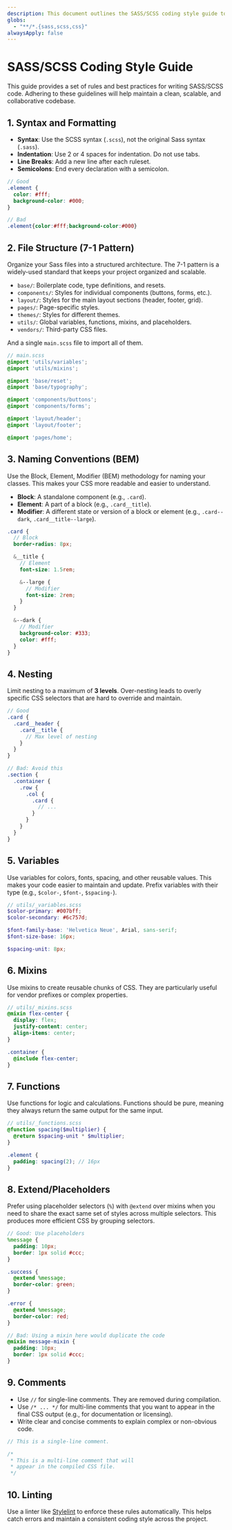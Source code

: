 ```yaml
---
description: This document outlines the SASS/SCSS coding style guide to be followed by AI agents. It ensures consistency, readability, and maintainability of the codebase.
globs:
  - "**/*.{sass,scss,css}"
alwaysApply: false
---
```


# SASS/SCSS Coding Style Guide

This guide provides a set of rules and best practices for writing SASS/SCSS code. Adhering to these guidelines will help maintain a clean, scalable, and collaborative codebase.

## 1. Syntax and Formatting

- **Syntax**: Use the SCSS syntax (`.scss`), not the original Sass syntax (`.sass`).
- **Indentation**: Use 2 or 4 spaces for indentation. Do not use tabs.
- **Line Breaks**: Add a new line after each ruleset.
- **Semicolons**: End every declaration with a semicolon.

```scss
// Good
.element {
  color: #fff;
  background-color: #000;
}

// Bad
.element{color:#fff;background-color:#000}
```

## 2. File Structure (7-1 Pattern)

Organize your Sass files into a structured architecture. The 7-1 pattern is a widely-used standard that keeps your project organized and scalable.

- `base/`: Boilerplate code, type definitions, and resets.
- `components/`: Styles for individual components (buttons, forms, etc.).
- `layout/`: Styles for the main layout sections (header, footer, grid).
- `pages/`: Page-specific styles.
- `themes/`: Styles for different themes.
- `utils/`: Global variables, functions, mixins, and placeholders.
- `vendors/`: Third-party CSS files.

And a single `main.scss` file to import all of them.

```scss
// main.scss
@import 'utils/variables';
@import 'utils/mixins';

@import 'base/reset';
@import 'base/typography';

@import 'components/buttons';
@import 'components/forms';

@import 'layout/header';
@import 'layout/footer';

@import 'pages/home';
```

## 3. Naming Conventions (BEM)

Use the Block, Element, Modifier (BEM) methodology for naming your classes. This makes your CSS more readable and easier to understand.

- **Block**: A standalone component (e.g., `.card`).
- **Element**: A part of a block (e.g., `.card__title`).
- **Modifier**: A different state or version of a block or element (e.g., `.card--dark`, `.card__title--large`).

```scss
.card {
  // Block
  border-radius: 8px;

  &__title {
    // Element
    font-size: 1.5rem;

    &--large {
      // Modifier
      font-size: 2rem;
    }
  }

  &--dark {
    // Modifier
    background-color: #333;
    color: #fff;
  }
}
```

## 4. Nesting

Limit nesting to a maximum of **3 levels**. Over-nesting leads to overly specific CSS selectors that are hard to override and maintain.

```scss
// Good
.card {
  .card__header {
    .card__title {
      // Max level of nesting
    }
  }
}

// Bad: Avoid this
.section {
  .container {
    .row {
      .col {
        .card {
          // ...
        }
      }
    }
  }
}
```

## 5. Variables

Use variables for colors, fonts, spacing, and other reusable values. This makes your code easier to maintain and update. Prefix variables with their type (e.g., `$color-`, `$font-`, `$spacing-`).

```scss
// utils/_variables.scss
$color-primary: #007bff;
$color-secondary: #6c757d;

$font-family-base: 'Helvetica Neue', Arial, sans-serif;
$font-size-base: 16px;

$spacing-unit: 8px;
```

## 6. Mixins

Use mixins to create reusable chunks of CSS. They are particularly useful for vendor prefixes or complex properties.

```scss
// utils/_mixins.scss
@mixin flex-center {
  display: flex;
  justify-content: center;
  align-items: center;
}

.container {
  @include flex-center;
}
```

## 7. Functions

Use functions for logic and calculations. Functions should be pure, meaning they always return the same output for the same input.

```scss
// utils/_functions.scss
@function spacing($multiplier) {
  @return $spacing-unit * $multiplier;
}

.element {
  padding: spacing(2); // 16px
}
```

## 8. Extend/Placeholders

Prefer using placeholder selectors (`%`) with `@extend` over mixins when you need to share the exact same set of styles across multiple selectors. This produces more efficient CSS by grouping selectors.

```scss
// Good: Use placeholders
%message {
  padding: 10px;
  border: 1px solid #ccc;
}

.success {
  @extend %message;
  border-color: green;
}

.error {
  @extend %message;
  border-color: red;
}

// Bad: Using a mixin here would duplicate the code
@mixin message-mixin {
  padding: 10px;
  border: 1px solid #ccc;
}
```

## 9. Comments

- Use `//` for single-line comments. They are removed during compilation.
- Use `/* ... */` for multi-line comments that you want to appear in the final CSS output (e.g., for documentation or licensing).
- Write clear and concise comments to explain complex or non-obvious code.

```scss
// This is a single-line comment.

/*
 * This is a multi-line comment that will
 * appear in the compiled CSS file.
 */
```

## 10. Linting

Use a linter like [Stylelint](https://stylelint.io/) to enforce these rules automatically. This helps catch errors and maintain a consistent coding style across the project.
